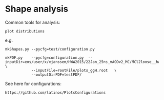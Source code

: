 Shape analysis
==============

Common tools for analysis:

    plot distributions


e.g.

    mkShapes.py --pycfg=test/configuration.py
    
    mkPDF.py    --pycfg=configuration.py  --inputDir=eos/user/x/xjanssen/HWW2015/22Jan_25ns_mAODv2_MC/MCl2loose__hadd__bSFL2pTEff__l2tight__wwSel/   \
                --inputFile=rootFile/plots_ggH.root   \
                --outputDirPDF=testPDF/
     
    
 

    
See here for configurations:

    https://github.com/latinos/PlotsConfigurations


